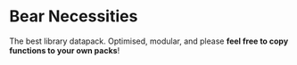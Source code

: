 # Bear Necessities
The best library datapack. Optimised, modular, and please **feel free to copy functions to your own packs**!
